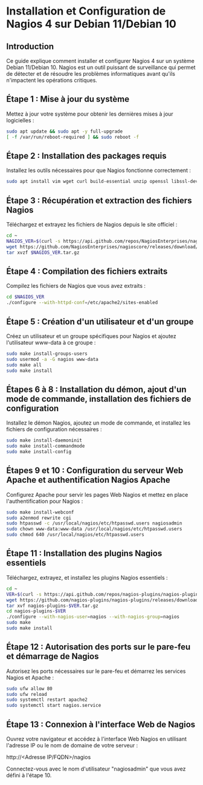 # Installation et Configuration de Nagios 4 sur Debian 11/Debian 10

## Introduction
Ce guide explique comment installer et configurer Nagios 4 sur un système Debian 11/Debian 10. Nagios est un outil puissant de surveillance qui permet de détecter et de résoudre les problèmes informatiques avant qu'ils n'impactent les opérations critiques.

## Étape 1 : Mise à jour du système
Mettez à jour votre système pour obtenir les dernières mises à jour logicielles :

```bash
sudo apt update && sudo apt -y full-upgrade
[ -f /var/run/reboot-required ] && sudo reboot -f
 ```
 
## Étape 2 : Installation des packages requis
Installez les outils nécessaires pour que Nagios fonctionne correctement :

```bash
sudo apt install vim wget curl build-essential unzip openssl libssl-dev apache2 php libapache2-mod-php php-gd libgd-dev
```

## Étape 3 : Récupération et extraction des fichiers Nagios
Téléchargez et extrayez les fichiers de Nagios depuis le site officiel :

```bash
cd ~
NAGIOS_VER=$(curl -s https://api.github.com/repos/NagiosEnterprises/nagioscore/releases/latest|grep tag_name | cut -d '"' -f 4)
wget https://github.com/NagiosEnterprises/nagioscore/releases/download/$NAGIOS_VER/$NAGIOS_VER.tar.gz
tar xvzf $NAGIOS_VER.tar.gz
```

## Étape 4 : Compilation des fichiers extraits
Compilez les fichiers de Nagios que vous avez extraits :

```bash
cd $NAGIOS_VER
./configure --with-httpd-conf=/etc/apache2/sites-enabled
```

## Étape 5 : Création d'un utilisateur et d'un groupe
Créez un utilisateur et un groupe spécifiques pour Nagios et ajoutez l'utilisateur www-data à ce groupe :

```bash
sudo make install-groups-users
sudo usermod -a -G nagios www-data
sudo make all
sudo make install
```

## Étapes 6 à 8 : Installation du démon, ajout d'un mode de commande, installation des fichiers de configuration
Installez le démon Nagios, ajoutez un mode de commande, et installez les fichiers de configuration nécessaires :

```bash
sudo make install-daemoninit
sudo make install-commandmode
sudo make install-config
```

## Étapes 9 et 10 : Configuration du serveur Web Apache et authentification Nagios Apache
Configurez Apache pour servir les pages Web Nagios et mettez en place l'authentification pour Nagios :

```bash
sudo make install-webconf
sudo a2enmod rewrite cgi
sudo htpasswd -c /usr/local/nagios/etc/htpasswd.users nagiosadmin
sudo chown www-data:www-data /usr/local/nagios/etc/htpasswd.users
sudo chmod 640 /usr/local/nagios/etc/htpasswd.users
```

## Étape 11 : Installation des plugins Nagios essentiels
Téléchargez, extrayez, et installez les plugins Nagios essentiels :

```bash
cd ~
VER=$(curl -s https://api.github.com/repos/nagios-plugins/nagios-plugins/releases/latest|grep tag_name | cut -d '"' -f 4|sed 's/release-//')
wget https://github.com/nagios-plugins/nagios-plugins/releases/download/release-$VER/nagios-plugins-$VER.tar.gz
tar xvf nagios-plugins-$VER.tar.gz
cd nagios-plugins-$VER
./configure --with-nagios-user=nagios --with-nagios-group=nagios
sudo make
sudo make install
```

## Étape 12 : Autorisation des ports sur le pare-feu et démarrage de Nagios
Autorisez les ports nécessaires sur le pare-feu et démarrez les services Nagios et Apache :

```bash
sudo ufw allow 80
sudo ufw reload
sudo systemctl restart apache2
sudo systemctl start nagios.service
```

## Étape 13 : Connexion à l'interface Web de Nagios
Ouvrez votre navigateur et accédez à l'interface Web Nagios en utilisant l'adresse IP ou le nom de domaine de votre serveur :


http://<Adresse IP/FQDN>/nagios

Connectez-vous avec le nom d'utilisateur "nagiosadmin" que vous avez défini à l'étape 10.